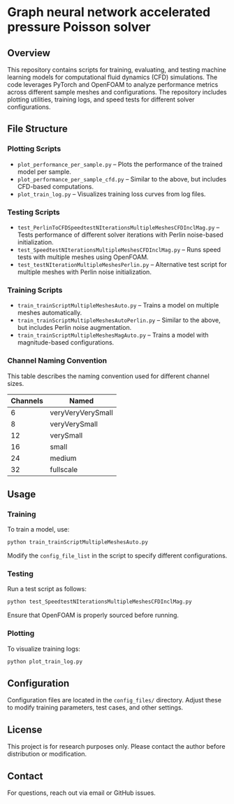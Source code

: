 # Graph neural network accelerated pressure Poisson solver

## Overview
This repository contains scripts for training, evaluating, and testing machine learning models for computational fluid dynamics (CFD) simulations. The code leverages PyTorch and OpenFOAM to analyze performance metrics across different sample meshes and configurations. The repository includes plotting utilities, training logs, and speed tests for different solver configurations.

## File Structure

### Plotting Scripts
- `plot_performance_per_sample.py` – Plots the performance of the trained model per sample.
- `plot_performance_per_sample_cfd.py` – Similar to the above, but includes CFD-based computations.
- `plot_train_log.py` – Visualizes training loss curves from log files.

### Testing Scripts
- `test_PerlinToCFDSpeedtestNIterationsMultipleMeshesCFDInclMag.py` – Tests performance of different solver iterations with Perlin noise-based initialization.
- `test_SpeedtestNIterationsMultipleMeshesCFDInclMag.py` – Runs speed tests with multiple meshes using OpenFOAM.
- `test_testNIterationMultipleMeshesPerlin.py` – Alternative test script for multiple meshes with Perlin noise initialization.

### Training Scripts
- `train_trainScriptMultipleMeshesAuto.py` – Trains a model on multiple meshes automatically.
- `train_trainScriptMultipleMeshesAutoPerlin.py` – Similar to the above, but includes Perlin noise augmentation.
- `train_trainScriptMultipleMeshesMagAuto.py` – Trains a model with magnitude-based configurations.

### Channel Naming Convention

This table describes the naming convention used for different channel sizes.

| Channels | Named              |
|----------|--------------------|
| 6        | veryVeryVerySmall  |
| 8        | veryVerySmall      |
| 12       | verySmall          |
| 16       | small              |
| 24       | medium             |
| 32       | fullscale          |



## Usage

### Training
To train a model, use:
```bash
python train_trainScriptMultipleMeshesAuto.py
```

Modify the `config_file_list` in the script to specify different configurations.

### Testing
Run a test script as follows:
```bash
python test_SpeedtestNIterationsMultipleMeshesCFDInclMag.py
```

Ensure that OpenFOAM is properly sourced before running.

### Plotting
To visualize training logs:
```bash
python plot_train_log.py
```

## Configuration
Configuration files are located in the `config_files/` directory. Adjust these to modify training parameters, test cases, and other settings.

## License
This project is for research purposes only. Please contact the author before distribution or modification.

## Contact
For questions, reach out via email or GitHub issues.


